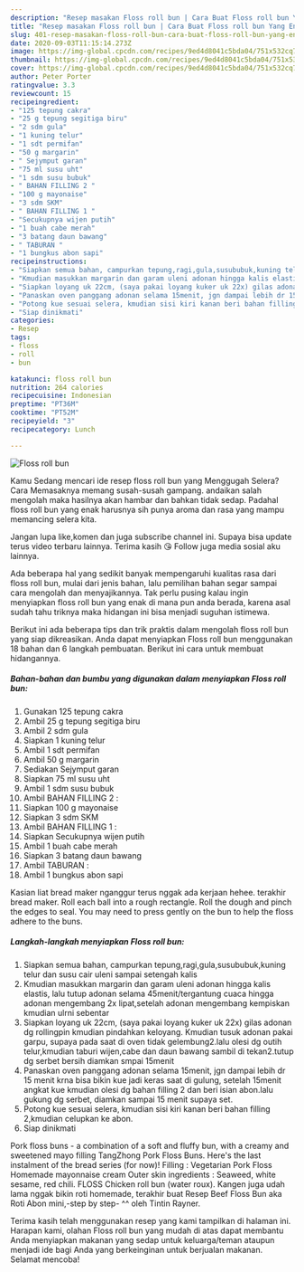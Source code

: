 ```yaml
---
description: "Resep masakan Floss roll bun | Cara Buat Floss roll bun Yang Enak Dan Mudah"
title: "Resep masakan Floss roll bun | Cara Buat Floss roll bun Yang Enak Dan Mudah"
slug: 401-resep-masakan-floss-roll-bun-cara-buat-floss-roll-bun-yang-enak-dan-mudah
date: 2020-09-03T11:15:14.273Z
image: https://img-global.cpcdn.com/recipes/9ed4d8041c5bda04/751x532cq70/floss-roll-bun-foto-resep-utama.jpg
thumbnail: https://img-global.cpcdn.com/recipes/9ed4d8041c5bda04/751x532cq70/floss-roll-bun-foto-resep-utama.jpg
cover: https://img-global.cpcdn.com/recipes/9ed4d8041c5bda04/751x532cq70/floss-roll-bun-foto-resep-utama.jpg
author: Peter Porter
ratingvalue: 3.3
reviewcount: 15
recipeingredient:
- "125 tepung cakra"
- "25 g tepung segitiga biru"
- "2 sdm gula"
- "1 kuning telur"
- "1 sdt permifan"
- "50 g margarin"
- " Sejymput garan"
- "75 ml susu uht"
- "1 sdm susu bubuk"
- " BAHAN FILLING 2 "
- "100 g mayonaise"
- "3 sdm SKM"
- " BAHAN FILLING 1 "
- "Secukupnya wijen putih"
- "1 buah cabe merah"
- "3 batang daun bawang"
- " TABURAN "
- "1 bungkus abon sapi"
recipeinstructions:
- "Siapkan semua bahan, campurkan tepung,ragi,gula,susububuk,kuning telur dan susu cair uleni sampai setengah kalis"
- "Kmudian masukkan margarin dan garam uleni adonan hingga kalis elastis, lalu tutup adonan selama 45menit/tergantung cuaca hingga adonan mengembang 2x lipat,setelah adonan mengembang kempiskan kmudian ulrni sebentar"
- "Siapkan loyang uk 22cm, (saya pakai loyang kuker uk 22x) gilas adonan dg rollingpin kmudian pindahkan keloyang. Kmudian tusuk adonan pakai garpu, supaya pada saat di oven tidak gelembung2.lalu olesi dg outih telur,kmudian taburi wijen,cabe dan daun bawang sambil di tekan2.tutup dg serbet bersih diamkan smpai 15menit"
- "Panaskan oven panggang adonan selama 15menit, jgn dampai lebih dr 15 menit krna bisa bikin kue jadi keras saat di gulung, setelah 15menit angkat kue kmudian olesi dg bahan filling 2 dan beri isian abon.lalu gukung dg serbet, diamkan sampai 15 menit supaya set."
- "Potong kue sesuai selera, kmudian sisi kiri kanan beri bahan filling 2,kmudian celupkan ke abon."
- "Siap dinikmati"
categories:
- Resep
tags:
- floss
- roll
- bun

katakunci: floss roll bun 
nutrition: 264 calories
recipecuisine: Indonesian
preptime: "PT36M"
cooktime: "PT52M"
recipeyield: "3"
recipecategory: Lunch

---
```



![Floss roll bun](https://img-global.cpcdn.com/recipes/9ed4d8041c5bda04/751x532cq70/floss-roll-bun-foto-resep-utama.jpg)

Kamu Sedang mencari ide resep floss roll bun yang Menggugah Selera? Cara Memasaknya memang susah-susah gampang. andaikan salah mengolah maka hasilnya akan hambar dan bahkan tidak sedap. Padahal floss roll bun yang enak harusnya sih punya aroma dan rasa yang mampu memancing selera kita.

Jangan lupa like,komen dan juga subscribe channel ini. Supaya bisa update terus video terbaru lainnya. Terima kasih 😘 Follow juga media sosial aku lainnya.

Ada beberapa hal yang sedikit banyak mempengaruhi kualitas rasa dari floss roll bun, mulai dari jenis bahan, lalu pemilihan bahan segar sampai cara mengolah dan menyajikannya. Tak perlu pusing kalau ingin menyiapkan floss roll bun yang enak di mana pun anda berada, karena asal sudah tahu triknya maka hidangan ini bisa menjadi suguhan istimewa.


Berikut ini ada beberapa tips dan trik praktis dalam mengolah floss roll bun yang siap dikreasikan. Anda dapat menyiapkan Floss roll bun menggunakan 18 bahan dan 6 langkah pembuatan. Berikut ini cara untuk membuat hidangannya.

<!--inarticleads1-->

##### Bahan-bahan dan bumbu yang digunakan dalam menyiapkan Floss roll bun:

1. Gunakan 125 tepung cakra
1. Ambil 25 g tepung segitiga biru
1. Ambil 2 sdm gula
1. Siapkan 1 kuning telur
1. Ambil 1 sdt permifan
1. Ambil 50 g margarin
1. Sediakan  Sejymput garan
1. Siapkan 75 ml susu uht
1. Ambil 1 sdm susu bubuk
1. Ambil  BAHAN FILLING 2 :
1. Siapkan 100 g mayonaise
1. Siapkan 3 sdm SKM
1. Ambil  BAHAN FILLING 1 :
1. Siapkan Secukupnya wijen putih
1. Ambil 1 buah cabe merah
1. Siapkan 3 batang daun bawang
1. Ambil  TABURAN :
1. Ambil 1 bungkus abon sapi


Kasian liat bread maker nganggur terus nggak ada kerjaan hehee. terakhir bread maker. Roll each ball into a rough rectangle. Roll the dough and pinch the edges to seal. You may need to press gently on the bun to help the floss adhere to the buns. 

<!--inarticleads2-->

##### Langkah-langkah menyiapkan Floss roll bun:

1. Siapkan semua bahan, campurkan tepung,ragi,gula,susububuk,kuning telur dan susu cair uleni sampai setengah kalis
1. Kmudian masukkan margarin dan garam uleni adonan hingga kalis elastis, lalu tutup adonan selama 45menit/tergantung cuaca hingga adonan mengembang 2x lipat,setelah adonan mengembang kempiskan kmudian ulrni sebentar
1. Siapkan loyang uk 22cm, (saya pakai loyang kuker uk 22x) gilas adonan dg rollingpin kmudian pindahkan keloyang. Kmudian tusuk adonan pakai garpu, supaya pada saat di oven tidak gelembung2.lalu olesi dg outih telur,kmudian taburi wijen,cabe dan daun bawang sambil di tekan2.tutup dg serbet bersih diamkan smpai 15menit
1. Panaskan oven panggang adonan selama 15menit, jgn dampai lebih dr 15 menit krna bisa bikin kue jadi keras saat di gulung, setelah 15menit angkat kue kmudian olesi dg bahan filling 2 dan beri isian abon.lalu gukung dg serbet, diamkan sampai 15 menit supaya set.
1. Potong kue sesuai selera, kmudian sisi kiri kanan beri bahan filling 2,kmudian celupkan ke abon.
1. Siap dinikmati


Pork floss buns - a combination of a soft and fluffy bun, with a creamy and sweetened mayo filling TangZhong Pork Floss Buns. Here&#39;s the last instalment of the bread series (for now)! Filling : Vegetarian Pork Floss Homemade mayonnaise cream Outer skin ingredients : Seaweed, white sesame, red chili. FLOSS Chicken roll bun (water roux). Kangen juga udah lama nggak bikin roti homemade, terakhir buat Resep Beef Floss Bun aka Roti Abon mini,-step by step- ^^ oleh Tintin Rayner. 

Terima kasih telah menggunakan resep yang kami tampilkan di halaman ini. Harapan kami, olahan Floss roll bun yang mudah di atas dapat membantu Anda menyiapkan makanan yang sedap untuk keluarga/teman ataupun menjadi ide bagi Anda yang berkeinginan untuk berjualan makanan. Selamat mencoba!
